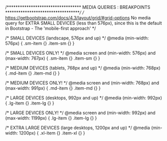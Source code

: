 /**********************************
    MEDIA QUERIES : BREAKPOINTS    
***********************************/
/*
https://getbootstrap.com/docs/4.3/layout/grid/#grid-options
No media query for EXTRA SMALL DEVICES (less than 576px), since this is the default in Bootstrap - The 'mobile-first approach'
*/

/* SMALL DEVICES (landscape, 576px and up) */
@media (min-width: 576px) {
    .sm-item {}
    .item-sm {}
}

/* SMALL DEVICES ONLY! */
@media screen and (min-width: 576px) and (max-width: 767px) {
    .sm-item {}
    .item-sm {}
}

/* MEDIUM DEVICES (tablets, 768px and up) */
@media (min-width: 768px) {
    .md-item {}
    .item-md {}
}

/* MEDIUM DEVICES ONLY! */
@media screen and (min-width: 768px) and (max-width: 991px) {
    .md-item {}
    .item-md {}
}

/* LARGE DEVICES (desktops, 992px and up) */
@media (min-width: 992px) {
    .lg-item {}
    .item-lg {}
}

/* LARGE DEVICES ONLY! */
@media screen and (min-width: 992px) and (max-width: 1199px) {
    .lg-item {}
    .item-lg {}
}

/* EXTRA LARGE DEVICES (large desktops, 1200px and up) */
@media (min-width: 1200px) {
    .xl-item {}
    .item-xl {}
}
